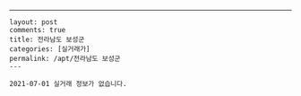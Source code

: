 ---
    layout: post
    comments: true
    title: 전라남도 보성군
    categories: [실거래가]
    permalink: /apt/전라남도 보성군
    ---

    2021-07-01 실거래 정보가 없습니다.

    